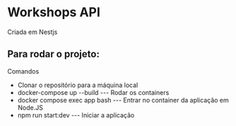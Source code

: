 # Workshops API

Criada em Nestjs

## Para rodar o projeto:

Comandos

- Clonar o repositório para a máquina local
- docker-compose up --build    --- Rodar os containers
- docker compose exec app bash  ---  Entrar no container da aplicação em Node.JS
- npm run start:dev   ---  Iniciar a aplicação
